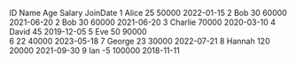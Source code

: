 ID	Name	Age	Salary	JoinDate
1	Alice	25	50000	2022-01-15
2	Bob	30	60000	2021-06-20
2	Bob	30	60000	2021-06-20
3	Charlie		70000	2020-03-10
4	David	45		2019-12-05
5	Eve	50	90000	
6		22	40000	2023-05-18
7	George	23	30000	2022-07-21
8	Hannah	120	20000	2021-09-30
9	Ian	-5	100000	2018-11-11

